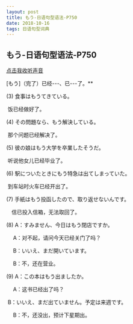 ```yaml
---
layout: post
title: もう-日语句型语法-P750
date: 2018-10-16 
tags: 日语句型词典
---
```






## もう-日语句型语法-P750

 

[点击我收听声音](https://music.163.com/dj?id=2056384028&userid=55801542)



[もう]（完了）已经---、已---了。**



(3) 食事はもうてきている。

​      饭已经做好了。



(4) その問題なら、もう解決している。

​      那个问题已经解决了。



(5) 彼の娘はもう大学を卒業したそうだ。

​     听说他女儿已经毕业了。



(6) 駅についたときにもう特急は出てしまっていた。

​     到车站时火车已经开出了。



(7) 手紙はもう投函したので、取り返せないんです。

  　信已投入信箱，无法取回了。



(8)  A：すみません、今日はもう閉店ですか。

　   A：对不起，请问今天已经关门了吗？

　   B：いいえ、まだ開いています。

　   B：不，还在营业。



(9)  A：この本はもう出ましたか。

　   A：这书已经出了吗？

​      B：いいえ、まだ出ていません。予定は来週です。

　   B：不，还没出，预计下星期出。